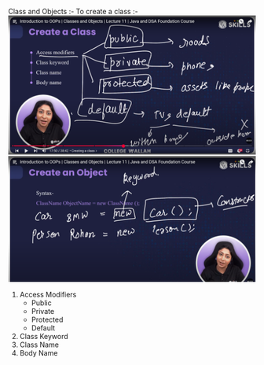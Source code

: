 Class and Objects :-
To create a class :-
![alt text](image.png)
![alt text](image-1.png)
1. Access Modifiers
    - Public
    - Private 
    - Protected
    - Default
2. Class Keyword
3. Class Name 
4. Body Name
